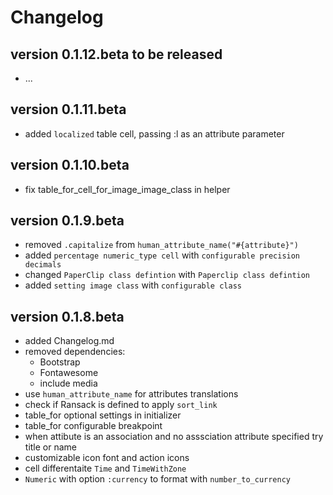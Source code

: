 # Changelog

## version 0.1.12.beta to be released

- ...

## version 0.1.11.beta

- added `localized` table cell, passing :l as an attribute parameter

## version 0.1.10.beta

- fix table_for_cell_for_image_image_class in helper

## version 0.1.9.beta

- removed `.capitalize` from `human_attribute_name("#{attribute}")`
- added `percentage numeric_type cell` with `configurable precision decimals`
- changed `PaperClip class defintion` with `Paperclip class defintion`
- added `setting image class` with `configurable class`

## version 0.1.8.beta

- added Changelog.md
- removed dependencies:
  - Bootstrap
  - Fontawesome
  - include media
- use `human_attribute_name` for attributes translations
- check if Ransack is defined to apply `sort_link`
- table_for optional settings in initializer
- table_for configurable breakpoint
- when attibute is an association and no asssciation attribute specified try title or name
- customizable icon font and action icons
- cell differentaite `Time` and `TimeWithZone`
- `Numeric` with option `:currency` to format with `number_to_currency`
